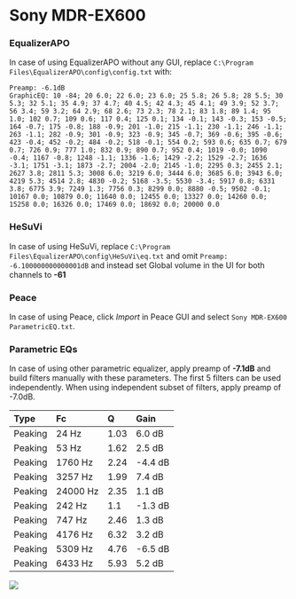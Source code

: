 # Sony MDR-EX600

### EqualizerAPO
In case of using EqualizerAPO without any GUI, replace `C:\Program Files\EqualizerAPO\config\config.txt`
with:
```
Preamp: -6.1dB
GraphicEQ: 10 -84; 20 6.0; 22 6.0; 23 6.0; 25 5.8; 26 5.8; 28 5.5; 30 5.3; 32 5.1; 35 4.9; 37 4.7; 40 4.5; 42 4.3; 45 4.1; 49 3.9; 52 3.7; 56 3.4; 59 3.2; 64 2.9; 68 2.6; 73 2.3; 78 2.1; 83 1.8; 89 1.4; 95 1.0; 102 0.7; 109 0.6; 117 0.4; 125 0.1; 134 -0.1; 143 -0.3; 153 -0.5; 164 -0.7; 175 -0.8; 188 -0.9; 201 -1.0; 215 -1.1; 230 -1.1; 246 -1.1; 263 -1.1; 282 -0.9; 301 -0.9; 323 -0.9; 345 -0.7; 369 -0.6; 395 -0.6; 423 -0.4; 452 -0.2; 484 -0.2; 518 -0.1; 554 0.2; 593 0.6; 635 0.7; 679 0.7; 726 0.9; 777 1.0; 832 0.9; 890 0.7; 952 0.4; 1019 -0.0; 1090 -0.4; 1167 -0.8; 1248 -1.1; 1336 -1.6; 1429 -2.2; 1529 -2.7; 1636 -3.1; 1751 -3.1; 1873 -2.7; 2004 -2.0; 2145 -1.0; 2295 0.3; 2455 2.1; 2627 3.8; 2811 5.3; 3008 6.0; 3219 6.0; 3444 6.0; 3685 6.0; 3943 6.0; 4219 5.3; 4514 2.8; 4830 -0.2; 5168 -3.5; 5530 -3.4; 5917 0.8; 6331 3.8; 6775 3.9; 7249 1.3; 7756 0.3; 8299 0.0; 8880 -0.5; 9502 -0.1; 10167 0.0; 10879 0.0; 11640 0.0; 12455 0.0; 13327 0.0; 14260 0.0; 15258 0.0; 16326 0.0; 17469 0.0; 18692 0.0; 20000 0.0
```

### HeSuVi
In case of using HeSuVi, replace `C:\Program Files\EqualizerAPO\config\HeSuVi\eq.txt` and omit `Preamp:
-6.100000000000001dB` and instead set Global volume in the UI for both channels to **-61**

### Peace
In case of using Peace, click *Import* in Peace GUI and select `Sony MDR-EX600 ParametricEQ.txt`.

### Parametric EQs
In case of using other parametric equalizer, apply preamp of **-7.1dB** and build filters manually
with these parameters. The first 5 filters can be used independently.
When using independent subset of filters, apply preamp of -7.0dB.

| Type    | Fc       |    Q | Gain    |
|:--------|:---------|:-----|:--------|
| Peaking | 24 Hz    | 1.03 | 6.0 dB  |
| Peaking | 53 Hz    | 1.62 | 2.5 dB  |
| Peaking | 1760 Hz  | 2.24 | -4.4 dB |
| Peaking | 3257 Hz  | 1.99 | 7.4 dB  |
| Peaking | 24000 Hz | 2.35 | 1.1 dB  |
| Peaking | 242 Hz   | 1.1  | -1.3 dB |
| Peaking | 747 Hz   | 2.46 | 1.3 dB  |
| Peaking | 4176 Hz  | 6.32 | 3.2 dB  |
| Peaking | 5309 Hz  | 4.76 | -6.5 dB |
| Peaking | 6433 Hz  | 5.93 | 5.2 dB  |

![](https://raw.githubusercontent.com/jaakkopasanen/AutoEq/master/results/innerfidelity/sbaf-serious/Sony%20MDR-EX600/Sony%20MDR-EX600.png)